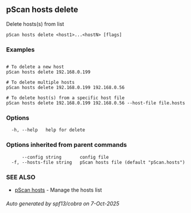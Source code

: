 ## pScan hosts delete

Delete hosts(s) from list

```
pScan hosts delete <host1>...<hostN> [flags]
```

### Examples

```
  
# To delete a new host
pScan hosts delete 192.168.0.199

# To delete multiple hosts
pScan hosts delete 192.168.0.199 192.168.0.56

# To delete host(s) from a specific host file
pScan hosts delete 192.168.0.199 192.168.0.56 --host-file file.hosts

```

### Options

```
  -h, --help   help for delete
```

### Options inherited from parent commands

```
      --config string       config file
  -f, --hosts-file string   pScan hosts file (default "pScan.hosts")
```

### SEE ALSO

* [pScan hosts](pScan_hosts.md)	 - Manage the hosts list

###### Auto generated by spf13/cobra on 7-Oct-2025
